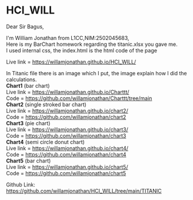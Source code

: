 # HCI_WILL
Dear Sir Bagus,

I'm William Jonathan from L1CC,NIM:2502045683,<br> Here is my BarChart homework regarding the titanic.xlsx you gave me.<br>
I used internal css, the index.html is the html code of the page

Live link = https://willamjonathan.github.io/HCI_WILL/

In Titanic file there is an image which I put, the image explain how I did the calculations.<br>
<b>Chart1</b> (bar chart) <br> Live link = https://willamjonathan.github.io/Charttt/ <br>
Code = https://github.com/willamjonathan/Charttt/tree/main <br>
<b>Chart2</b> (single stroked bar chart)<br> Live link = https://willamjonathan.github.io/chart2/ <br>
Code = https://github.com/willamjonathan/chart2 <br>
<b>Chart3</b> (pie chart) <br> Live link = https://willamjonathan.github.io/chart3/ <br>
Code = https://github.com/willamjonathan/chart3 <br>
<b>Chart4</b> (semi circle donut chart)<br> Live link = https://willamjonathan.github.io/chart4/ <br>
Code = https://github.com/willamjonathan/chart4 <br>
  <b>Chart5</b> (bar chart) <br> Live link = https://willamjonathan.github.io/chart5/ <br>
Code = https://github.com/willamjonathan/chart5 <br>

Github Link: https://github.com/willamjonathan/HCI_WILL/tree/main/TITANIC
